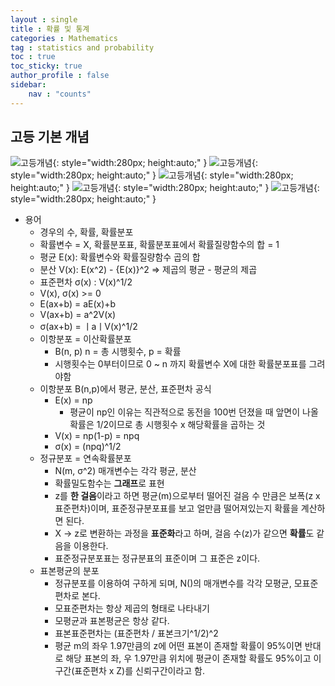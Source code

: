 ```yaml
---
layout : single
title : 확률 및 통계
categories : Mathematics
tag : statistics and probability
toc : true
toc_sticky: true 
author_profile : false
sidebar:
    nav : "counts"
---
```

## 고등 기본 개념
![고등개념](/images/sta_1.jpeg){: style="width:280px; height:auto;" }
![고등개념](/images/sta_2.jpeg){: style="width:280px; height:auto;" }
![고등개념](/images/sta_3.jpeg){: style="width:280px; height:auto;" }
![고등개념](/images/sta_4.jpeg){: style="width:280px; height:auto;" }
![고등개념](/images/sta_5.jpeg){: style="width:280px; height:auto;" }

- 용어
    - 경우의 수, 확률, 확률분포
    - 확률변수 = X, 확률분포표, 확률분포표에서 확률질량함수의 합 = 1
    - 평균 E(x): 확률변수와 확률질량함수 곱의 합
    - 분산 V(x): E(x^2) - {E(x)}^2 => 제곱의 평균 - 평균의 제곱 
    - 표준편차 σ(x) : V(x)^1/2
    - V(x), σ(x) >= 0 
    - E(ax+b) = aE(x)+b
    - V(ax+b) = a^2V(x)
    - σ(ax+b) = ㅣaㅣV(x)^1/2
    - 이항분포 = 이산확률분포
        - B(n, p) n = 총 시행횟수, p = 확률
        - 시행횟수는 0부터이므로 0 ~ n 까지 확률변수 X에 대한 확률분포표를 그려야함
    - 이항분포 B(n,p)에서 평균, 분산, 표준편차 공식
        - E(x) = np
            - 평균이 np인 이유는 직관적으로 동전을 100번 던졌을 때 앞면이 나올 확률은 1/2이므로 총 시행횟수 x 해당확률을 곱하는 것
        - V(x) = np(1-p) = npq
        - σ(x) = (npq)^1/2
    - 정규분포 = 연속확률분포
        - N(m, σ^2) 매개변수는 각각 평균, 분산
        - 확률밀도함수는 **그래프**로 표현
        - z를 **한 걸음**이라고 하면 평균(m)으로부터 떨어진 걸음 수 만큼은 보폭(z x 표준편차)이며, 표준정규분포표를 보고 얼만큼 떨어져있는지 확률을 계산하면 된다.
        - X -> z로 변환하는 과정을 **표준화**라고 하며, 걸음 수(z)가 같으면 **확률**도 같음을 이용한다.
        - 표준정규분포표는 정규분표의 표준이며 그 표준은 z이다.
    - 표본평균의 분포
        - 정규분포를 이용하여 구하게 되며, N()의 매개변수를 각각 모평균, 모표준편차로 본다.
        - 모표준편차는 항상 제곱의 형태로 나타내기
        - 모평균과 표본평균은 항상 같다.
        - 표본표준편차는 (표준편차 / 표본크기^1/2)^2 
        - 평균 m의 좌우 1.97만큼의 z에 어떤 표본이 존재할 확률이 95%이면 반대로 해당 표본의 좌, 우 1.97만큼 위치에 평균이 존재할 확률도 95%이고 이 구간(표준편차 x Z)를 신뢰구간이라고 함.